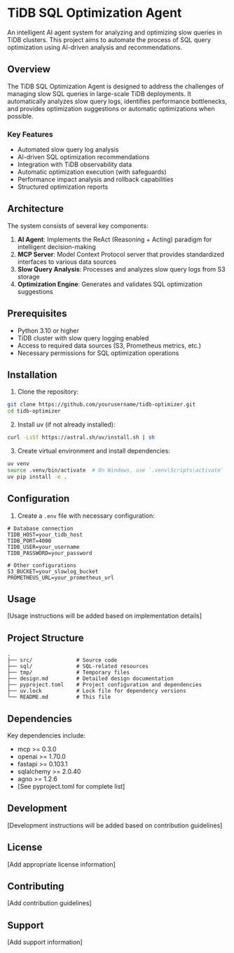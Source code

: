 # TiDB SQL Optimization Agent

An intelligent AI agent system for analyzing and optimizing slow queries in TiDB clusters. This project aims to automate the process of SQL query optimization using AI-driven analysis and recommendations.

## Overview

The TiDB SQL Optimization Agent is designed to address the challenges of managing slow SQL queries in large-scale TiDB deployments. It automatically analyzes slow query logs, identifies performance bottlenecks, and provides optimization suggestions or automatic optimizations when possible.

### Key Features

- Automated slow query log analysis
- AI-driven SQL optimization recommendations
- Integration with TiDB observability data
- Automatic optimization execution (with safeguards)
- Performance impact analysis and rollback capabilities
- Structured optimization reports

## Architecture

The system consists of several key components:

1. **AI Agent**: Implements the ReAct (Reasoning + Acting) paradigm for intelligent decision-making
2. **MCP Server**: Model Context Protocol server that provides standardized interfaces to various data sources
3. **Slow Query Analysis**: Processes and analyzes slow query logs from S3 storage
4. **Optimization Engine**: Generates and validates SQL optimization suggestions

## Prerequisites

- Python 3.10 or higher
- TiDB cluster with slow query logging enabled
- Access to required data sources (S3, Prometheus metrics, etc.)
- Necessary permissions for SQL optimization operations

## Installation

1. Clone the repository:
```bash
git clone https://github.com/yourusername/tidb-optimizer.git
cd tidb-optimizer
```

2. Install uv (if not already installed):
```bash
curl -LsSf https://astral.sh/uv/install.sh | sh
```

3. Create virtual environment and install dependencies:
```bash
uv venv
source .venv/bin/activate  # On Windows, use `.venv\Scripts\activate`
uv pip install -e .
```

## Configuration

1. Create a `.env` file with necessary configuration:
```env
# Database connection
TIDB_HOST=your_tidb_host
TIDB_PORT=4000
TIDB_USER=your_username
TIDB_PASSWORD=your_password

# Other configurations
S3_BUCKET=your_slowlog_bucket
PROMETHEUS_URL=your_prometheus_url
```

## Usage

[Usage instructions will be added based on implementation details]

## Project Structure

```
.
├── src/              # Source code
├── sql/              # SQL-related resources
├── tmp/              # Temporary files
├── design.md         # Detailed design documentation
├── pyproject.toml    # Project configuration and dependencies
├── uv.lock           # Lock file for dependency versions
└── README.md         # This file
```

## Dependencies

Key dependencies include:
- mcp >= 0.3.0
- openai >= 1.70.0
- fastapi >= 0.103.1
- sqlalchemy >= 2.0.40
- agno >= 1.2.6
- [See pyproject.toml for complete list]

## Development

[Development instructions will be added based on contribution guidelines]

## License

[Add appropriate license information]

## Contributing

[Add contribution guidelines]

## Support

[Add support information]
